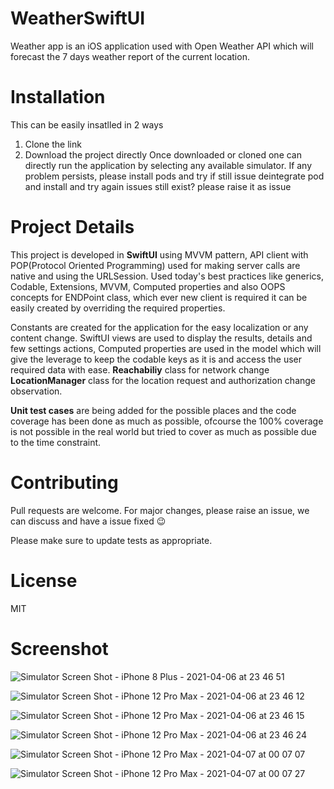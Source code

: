 # WeatherSwiftUI

Weather app is an iOS application used with Open Weather API which will forecast the 7 days weather report of the current location.

# Installation

This can be easily insatlled in 2 ways

1. Clone the link
2. Download the project directly
Once downloaded or cloned one can directly run the application by selecting any available simulator. 
If any problem persists, 
    please install pods and try
    if still issue deintegrate pod and install and try again
    issues still exist? please raise it as issue

# Project Details

This project is developed in **SwiftUI** using MVVM pattern, API client with POP(Protocol Oriented Programming) used for making server calls are native and using the URLSession. Used today's best practices like generics, Codable, Extensions, MVVM, Computed properties and also OOPS concepts for ENDPoint class, which ever new client is required it can be easily created by overriding the required properties.

Constants are created for the application for the easy localization or any content change. SwiftUI views are used to display the results, details and few settings actions, Computed properties are used in the model which will give the leverage to keep the codable keys as it is and access the user required data with ease. **Reachabiliy** class for network change **LocationManager** class for the location request and authorization change observation.

**Unit test cases** are being added for the possible places and the code coverage has been done as much as possible, ofcourse the 100% coverage is not possible in the real world but tried to cover as much as possible due to the time constraint.

# Contributing

Pull requests are welcome. For major changes, please raise an issue, we can discuss and have a issue fixed 😉

Please make sure to update tests as appropriate.

# License

MIT

# Screenshot

![Simulator Screen Shot - iPhone 8 Plus - 2021-04-06 at 23 46 51](https://user-images.githubusercontent.com/1999592/113773233-d0150a00-9736-11eb-8b08-758896f8d62d.png)

![Simulator Screen Shot - iPhone 12 Pro Max - 2021-04-06 at 23 46 12](https://user-images.githubusercontent.com/1999592/113773247-d73c1800-9736-11eb-865a-0092ef50016d.png)

![Simulator Screen Shot - iPhone 12 Pro Max - 2021-04-06 at 23 46 15](https://user-images.githubusercontent.com/1999592/113773253-d99e7200-9736-11eb-98bd-99453a6e53be.png)

![Simulator Screen Shot - iPhone 12 Pro Max - 2021-04-06 at 23 46 24](https://user-images.githubusercontent.com/1999592/113773264-dc996280-9736-11eb-8808-f17c71684434.png)

![Simulator Screen Shot - iPhone 12 Pro Max - 2021-04-07 at 00 07 07](https://user-images.githubusercontent.com/1999592/113773279-e3c07080-9736-11eb-862f-0e9cfcebddfe.png)

![Simulator Screen Shot - iPhone 12 Pro Max - 2021-04-07 at 00 07 27](https://user-images.githubusercontent.com/1999592/113773287-e58a3400-9736-11eb-8b39-33bc355fed7d.png)
